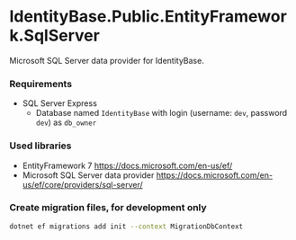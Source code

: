 # IdentityBase.Public.EntityFramework.SqlServer

Microsoft SQL Server data provider for IdentityBase.

### Requirements 

- SQL Server Express
    - Database named `IdentityBase` with login (username: `dev`, password `dev`) as `db_owner`

### Used libraries

- EntityFramework 7 https://docs.microsoft.com/en-us/ef/
- Microsoft SQL Server data provider https://docs.microsoft.com/en-us/ef/core/providers/sql-server/

### Create migration files, for development only 

```sh
dotnet ef migrations add init --context MigrationDbContext
```

